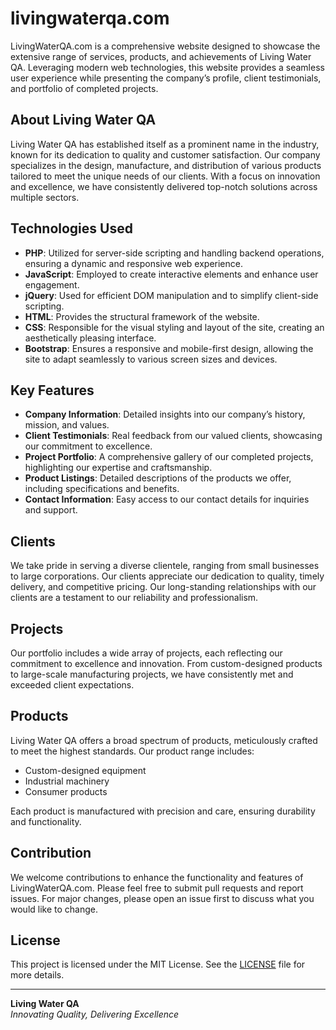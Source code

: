 # livingwaterqa.com

LivingWaterQA.com is a comprehensive website designed to showcase the extensive range of services, products, and achievements of Living Water QA. Leveraging modern web technologies, this website provides a seamless user experience while presenting the company’s profile, client testimonials, and portfolio of completed projects.

## About Living Water QA

Living Water QA has established itself as a prominent name in the industry, known for its dedication to quality and customer satisfaction. Our company specializes in the design, manufacture, and distribution of various products tailored to meet the unique needs of our clients. With a focus on innovation and excellence, we have consistently delivered top-notch solutions across multiple sectors.

## Technologies Used

- **PHP**: Utilized for server-side scripting and handling backend operations, ensuring a dynamic and responsive web experience.
- **JavaScript**: Employed to create interactive elements and enhance user engagement.
- **jQuery**: Used for efficient DOM manipulation and to simplify client-side scripting.
- **HTML**: Provides the structural framework of the website.
- **CSS**: Responsible for the visual styling and layout of the site, creating an aesthetically pleasing interface.
- **Bootstrap**: Ensures a responsive and mobile-first design, allowing the site to adapt seamlessly to various screen sizes and devices.

## Key Features

- **Company Information**: Detailed insights into our company’s history, mission, and values.
- **Client Testimonials**: Real feedback from our valued clients, showcasing our commitment to excellence.
- **Project Portfolio**: A comprehensive gallery of our completed projects, highlighting our expertise and craftsmanship.
- **Product Listings**: Detailed descriptions of the products we offer, including specifications and benefits.
- **Contact Information**: Easy access to our contact details for inquiries and support.

## Clients

We take pride in serving a diverse clientele, ranging from small businesses to large corporations. Our clients appreciate our dedication to quality, timely delivery, and competitive pricing. Our long-standing relationships with our clients are a testament to our reliability and professionalism.

## Projects

Our portfolio includes a wide array of projects, each reflecting our commitment to excellence and innovation. From custom-designed products to large-scale manufacturing projects, we have consistently met and exceeded client expectations.

## Products

Living Water QA offers a broad spectrum of products, meticulously crafted to meet the highest standards. Our product range includes:

- Custom-designed equipment
- Industrial machinery
- Consumer products

Each product is manufactured with precision and care, ensuring durability and functionality.

## Contribution

We welcome contributions to enhance the functionality and features of LivingWaterQA.com. Please feel free to submit pull requests and report issues. For major changes, please open an issue first to discuss what you would like to change.

## License

This project is licensed under the MIT License. See the [LICENSE](LICENSE) file for more details.

---

**Living Water QA**  
*Innovating Quality, Delivering Excellence*
